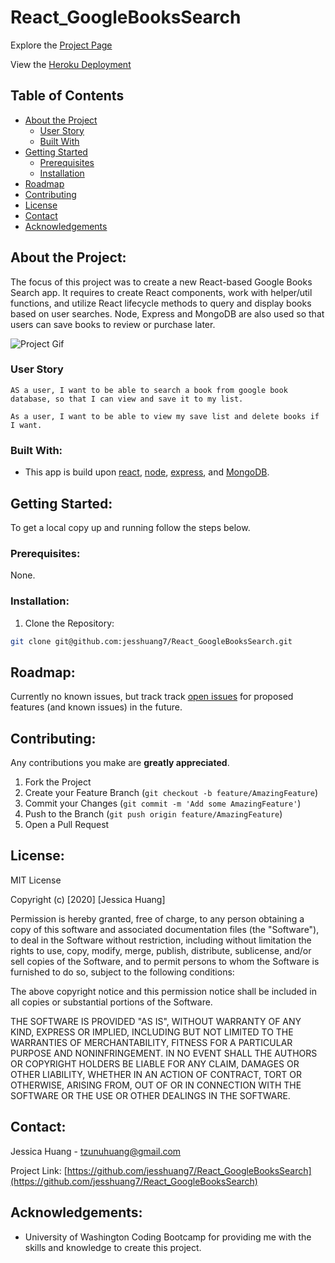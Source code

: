 # React_GoogleBooksSearch

Explore the [Project Page](https://github.com/jesshuang7/React_GoogleBooksSearch)

View the [Heroku Deployment](https://google-search-books-react.herokuapp.com/)


## Table of Contents

* [About the Project](#about-the-project)
  * [User Story](#user-story)
  * [Built With](#built-with)
* [Getting Started](#getting-started)
  * [Prerequisites](#prerequisites)
  * [Installation](#installation)
* [Roadmap](#roadmap)
* [Contributing](#contributing)
* [License](#License)
* [Contact](#contact)
* [Acknowledgements](#acknowledgements)

## About the Project:
The focus of this project was to create a new React-based Google Books Search app. It requires to create React components, work with helper/util functions, and utilize React lifecycle methods to query and display books based on user searches. Node, Express and MongoDB are also used so that users can save books to review or purchase later.


![Project Gif](/create-react-express/client/public/React_GoogleBooksSearch.gif)

### User Story

```
AS a user, I want to be able to search a book from google book database, so that I can view and save it to my list. 

As a user, I want to be able to view my save list and delete books if I want. 

```

### Built With:
* This app is build upon [react](https://reactjs.org/), [node](https://nodejs.org/en/docs/), [express](https://expressjs.com/), and [MongoDB](https://www.mongodb.com/).

## Getting Started:
To get a local copy up and running follow the steps below.

### Prerequisites:
None.

### Installation:
1. Clone the Repository:
```sh
git clone git@github.com:jesshuang7/React_GoogleBooksSearch.git
```

## Roadmap:
Currently no known issues, but track track [open issues](https://github.com/jesshuang7/React_GoogleBooksSearch/issues ) for proposed features (and known issues) in the future.


## Contributing:
Any contributions you make are **greatly appreciated**.

1. Fork the Project
2. Create your Feature Branch (`git checkout -b feature/AmazingFeature`)
3. Commit your Changes (`git commit -m 'Add some AmazingFeature'`)
4. Push to the Branch (`git push origin feature/AmazingFeature`)
5. Open a Pull Request

## License:

MIT License

Copyright (c) [2020] [Jessica Huang]

Permission is hereby granted, free of charge, to any person obtaining a copy
of this software and associated documentation files (the "Software"), to deal
in the Software without restriction, including without limitation the rights
to use, copy, modify, merge, publish, distribute, sublicense, and/or sell
copies of the Software, and to permit persons to whom the Software is
furnished to do so, subject to the following conditions:

The above copyright notice and this permission notice shall be included in all
copies or substantial portions of the Software.

THE SOFTWARE IS PROVIDED "AS IS", WITHOUT WARRANTY OF ANY KIND, EXPRESS OR
IMPLIED, INCLUDING BUT NOT LIMITED TO THE WARRANTIES OF MERCHANTABILITY,
FITNESS FOR A PARTICULAR PURPOSE AND NONINFRINGEMENT. IN NO EVENT SHALL THE
AUTHORS OR COPYRIGHT HOLDERS BE LIABLE FOR ANY CLAIM, DAMAGES OR OTHER
LIABILITY, WHETHER IN AN ACTION OF CONTRACT, TORT OR OTHERWISE, ARISING FROM,
OUT OF OR IN CONNECTION WITH THE SOFTWARE OR THE USE OR OTHER DEALINGS IN THE
SOFTWARE.

## Contact:
Jessica Huang - tzunuhuang@gmail.com

Project Link: [https://github.com/jesshuang7/React_GoogleBooksSearch](https://github.com/jesshuang7/React_GoogleBooksSearch)

## Acknowledgements: 
* University of Washington Coding Bootcamp for providing me with the skills and knowledge to create this project. 

